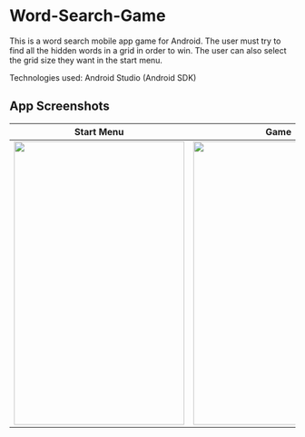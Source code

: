 # Word-Search-Game
This is a word search mobile app game for Android. The user must try to find all the hidden words in a grid in order to win. The user can also select the grid
size they want in the start menu.

Technologies used: Android Studio (Android SDK) 

## App Screenshots

| Start Menu | Game | End Game | 
| :---: |:---:| :---:|
| <img src="https://user-images.githubusercontent.com/34779092/114284022-0db9b180-9a1b-11eb-9f78-d5de2f56ccab.jpg" width="300" height="500"> | <img src="https://user-images.githubusercontent.com/34779092/114283841-f0d0ae80-9a19-11eb-9252-92d51e63bbcd.jpg" width="300" height="500"> | <img src="https://user-images.githubusercontent.com/34779092/114283847-00e88e00-9a1a-11eb-8d2c-d90877a8ed5c.jpg" width="300" height="500"> |

